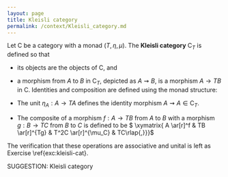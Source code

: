 ```yaml
---
layout: page
title: Kleisli category
permalink: /context/Kleisli_category.md
---
```

 Let $\mathsf{C}$ be a category with a monad $(T,\eta,\mu)$. The **Kleisli category**  $\mathsf{C}_T$ is defined so that

-   its objects are the objects of $\mathsf{C}$, and
-   a morphism from $A$ to $B$ in $\mathsf{C}_T$, depicted as $A \rightsquigarrow B$,  is a morphism $A \to TB$ in $\mathsf{C}$.
 Identities and composition are defined using the monad structure:

-  The unit $\eta_A : A \to TA$ defines the identity morphism $A \rightsquigarrow A  \in \mathsf{C}_T$.
-  The composite of a morphism $f : A \to TB$ from $A$ to $B$ with a morphism $g : B \to TC$ from $B$ to $C$ is defined to be
$ \xymatrix{ A \ar[r]^f & TB \ar[r]^{Tg} & T^2C \ar[r]^{\mu_C} & TC\rlap{,}}}$

The verification that these operations are associative and unital is left as Exercise \ref{exc:kleisli-cat}.


SUGGESTION: Kleisli category